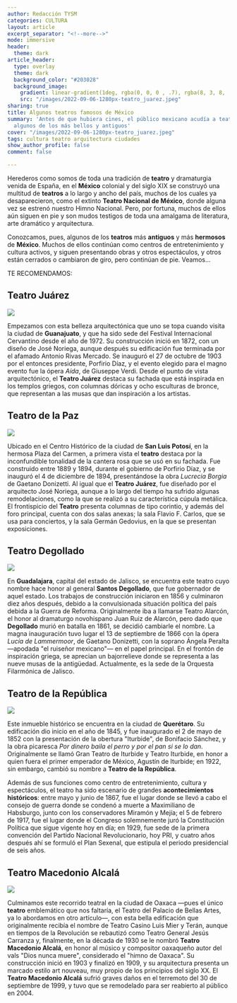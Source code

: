 ```yaml
---
author: Redacción TYSM
categories: CULTURA
layout: article
excerpt_separator: "<!--more-->"
mode: immersive
header:
  theme: dark
article_header:
  type: overlay
  theme: dark
  background_color: "#203028"
  background_image:
    gradient: linear-gradient(1deg, rgba(0, 0, 0 , .7), rgba(8, 3, 8, .9))
    src: "/images/2022-09-06-1280px-teatro_juarez.jpeg"
sharing: true
title: Algunos teatros famosos de México
summary: 'Antes de que hubiera cines, el público mexicano acudía a teatros: conoce
  algunos de los más bellos y antiguos'
cover: "/images/2022-09-06-1280px-teatro_juarez.jpeg"
tags: cultura teatro arquitectura ciudades
show_author_profile: false
comment: false

---
```

Herederos como somos de toda una tradición de **teatro** y dramaturgia venida de España, en el **México** colonial y del siglo XIX se construyó una multitud de **teatros** a lo largo y ancho del país, muchos de los cuales ya desaparecieron, como el extinto **Teatro Nacional de México**, donde alguna vez  se estrenó nuestro Himno Nacional. Pero, por fortuna, muchos de ellos aún siguen en pie y son mudos testigos de toda una amalgama de literatura, arte dramático y arquitectura.

Conozcamos, pues, algunos de los **teatros** más **antiguos** y más **hermosos** de **México**. Muchos de ellos continúan como centros de entretenimiento y cultura activos, y siguen presentando obras y otros espectáculos, y otros están cerrados o cambiaron de giro, pero continúan de pie. Veamos…

TE RECOMENDAMOS:

## Teatro Juárez

![](https://upload.wikimedia.org/wikipedia/commons/thumb/f/ff/Teatro_Juarez_-_panoramio.jpg/1024px-Teatro_Juarez_-_panoramio.jpg)

Empezamos con esta belleza arquitectónica que uno se topa cuando visita la ciudad de **Guanajuato**, y que ha sido sede del Festival Internacional Cervantino desde el año de 1972. Su construcción inició en 1872, con un diseño de José Noriega, aunque después su edificación fue terminada por el afamado Antonio Rivas Mercado. Se inauguró el 27 de octubre de 1903 por el entonces presidente, Porfirio Díaz, y el evento elegido para el magno evento fue la ópera _Aída_, de Giuseppe Verdi. Desde el punto de vista arquitectónico, el **Teatro Juárez** destaca su fachada que está inspirada en los templos griegos, con columnas dóricas y ocho esculturas de bronce, que representan a las musas que dan inspiración a los artistas.

## Teatro de la Paz

![](https://upload.wikimedia.org/wikipedia/commons/e/e0/Teatro_de_la_Paz_%28SLP%29.jpg)

Ubicado en el Centro Histórico de la ciudad de **San Luis Potosí**, en la hermosa Plaza del Carmen, a primera vista el **teatro** destaca por la inconfundible tonalidad de la cantera rosa que se usó en su fachada. Fue construido entre 1889 y 1894, durante el gobierno de Porfirio Díaz, y se inauguró el 4 de diciembre de 1894, presentándose la obra _Lucrecia Borgia_ de Gaetano Donizetti. Al igual que el **Teatro Juárez**, fue diseñado por el arquitecto José Noriega, aunque a lo largo del tiempo ha sufrido algunas remodelaciones, como la que se realizó a su característica cúpula metálica. El frontispicio del **Teatro** presenta columnas de tipo corintio, y además del foro principal, cuenta con dos salas anexas; la sala Flavio F. Carlos, que se usa para conciertos, y la sala Germán Gedovius, en la que se presentan exposiciones.

## Teatro Degollado

![](https://upload.wikimedia.org/wikipedia/commons/thumb/a/a0/Teatro_Degollado_en_Guadalajara_%2816705874844%29.jpg/1024px-Teatro_Degollado_en_Guadalajara_%2816705874844%29.jpg)

En **Guadalajara**, capital del estado de Jalisco, se encuentra este teatro cuyo nombre hace honor al general **Santos Degollado**, que fue gobernador de aquel estado. Los trabajos de construcción iniciaron en 1856 y culminaron diez años después, debido a la convulsionada situación política del país debida a la Guerra de Reforma. Originalmente iba a llamarse Teatro Alarcón, el honor al dramaturgo novohispano Juan Ruiz de Alarcón, pero dado que **Degollado** murió en batalla en 1861, se decidió cambiarle el nombre. La magna inauguración tuvo lugar el 13 de septiembre de 1866 con la ópera _Lucía de Lammermoor_, de Gaetano Donizetti, con la soprano Ángela Peralta —apodada "el ruiseñor mexicano"— en el papel principal. En el frontón de inspiración griega, se aprecian un bajorrelieve donde se representa a las nueve musas de la antigüedad. Actualmente, es la sede de la Orquesta Filarmónica de Jalisco.

## Teatro de la República

![](https://upload.wikimedia.org/wikipedia/commons/5/5d/Teatro_de_la_Republica%2C_Quer%C3%A9taro_%2832498115863%29.jpg)

Este inmueble histórico se encuentra en la ciudad de **Querétaro**. Su edificación dio inicio en el año de 1845, y fue inaugurado el 2 de mayo de 1852 con la presentación de la obertura "Iturbide", de Bonifacio Sánchez, y la obra picaresca _Por dinero baila el perro y por el pan si se lo dan_. Originalmente se llamó Gran Teatro de Iturbide y Teatro Iturbide, en honor a quien fuera el primer emperador de México, Agustín de Iturbide; en 1922, sin embargo, cambió su nombre a **Teatro de la República**.

Además de sus funciones como centro de entretenimiento, cultura y espectáculos, el teatro ha sido escenario de grandes **acontecimientos históricos**: entre mayo y junio de 1867, fue el lugar donde se llevó a cabo el consejo de guerra donde se condenó a muerte a Maximiliano de Habsburgo, junto con los conservadores Miramón y Mejía; el 5 de febrero de 1917, fue el lugar donde el Congreso solemnemente juró la Constitución Política que sigue vigente hoy en día; en 1929, fue sede de la primera convención del Partido Nacional Revolucionario, hoy PRI, y cuatro años después ahí se formuló el Plan Sexenal, que estipula el periodo presidencial de seis años.

## Teatro Macedonio Alcalá

![](https://upload.wikimedia.org/wikipedia/commons/thumb/c/c6/Teatro_Macedonio_Alcal%C3%A1_Oaxaca_Centro.jpg/1024px-Teatro_Macedonio_Alcal%C3%A1_Oaxaca_Centro.jpg)

Culminamos este recorrido teatral en la ciudad de Oaxaca —pues el único **teatro** emblemático que nos faltaría, el Teatro del Palacio de Bellas Artes, ya lo abordamos en otro artículo—, con esta bella edificación que originalmente recibía el nombre de Teatro Casino Luis Mier y Terán, aunque en tiempos de la Revolución se rebautizó como Teatro General Jesús Carranza y, finalmente, en la década de 1930 se le nombró **Teatro Macedonio Alcalá**, en honor al músico y compositor oaxaqueño autor del vals "Dios nunca muere", considerado el "himno de Oaxaca". Su construcción inició en 1903 y finalizó en 1909, y su arquitectura presenta un marcado estilo art nouveau, muy propio de los principios del siglo XX. El **Teatro Macedonio Alcalá** sufrió graves daños en el terremoto del 30 de septiembre de 1999, y tuvo que se remodelado para ser reabierto al público en 2004.